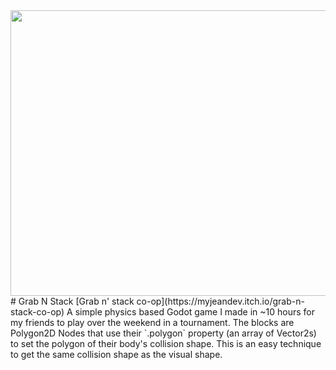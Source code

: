 <img src="./stacking-spedup.gif" width="670" height="457" />
# Grab N Stack
[Grab n' stack co-op](https://myjeandev.itch.io/grab-n-stack-co-op)  
A simple physics based Godot game I made in ~10 hours for my friends to play over the weekend in a tournament.  
The blocks are Polygon2D Nodes that use their `.polygon` property (an array of Vector2s) to set the polygon of their body's collision shape. This is an easy technique to get the same collision shape as the visual shape.
